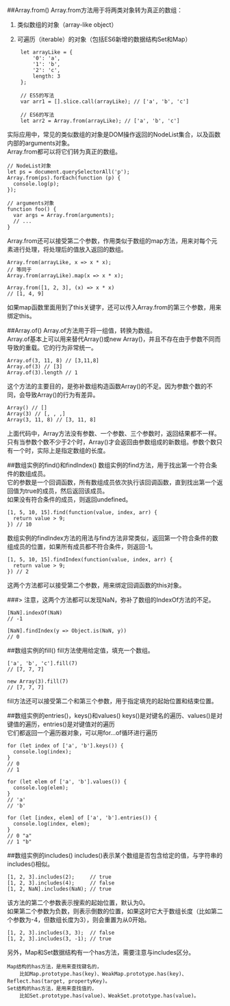 ##Array.from()
Array.from方法用于将两类对象转为真正的数组：<br/>

1. 类似数组的对象（array-like object）
2. 可遍历（iterable）的对象（包括ES6新增的数据结构Set和Map）

		let arrayLike = {
		    '0': 'a',
		    '1': 'b',
		    '2': 'c',
		    length: 3
		};
		
		// ES5的写法
		var arr1 = [].slice.call(arrayLike); // ['a', 'b', 'c']
		
		// ES6的写法
		let arr2 = Array.from(arrayLike); // ['a', 'b', 'c']

实际应用中，常见的类似数组的对象是DOM操作返回的NodeList集合，以及函数内部的arguments对象。<br/>
Array.from都可以将它们转为真正的数组。

	// NodeList对象
	let ps = document.querySelectorAll('p');
	Array.from(ps).forEach(function (p) {
	  console.log(p);
	});
	
	// arguments对象
	function foo() {
	  var args = Array.from(arguments);
	  // ...
	}

Array.from还可以接受第二个参数，作用类似于数组的map方法，用来对每个元素进行处理，将处理后的值放入返回的数组。

	Array.from(arrayLike, x => x * x);
	// 等同于
	Array.from(arrayLike).map(x => x * x);
	
	Array.from([1, 2, 3], (x) => x * x)
	// [1, 4, 9]

如果map函数里面用到了this关键字，还可以传入Array.from的第三个参数，用来绑定this。

##Array.of()
Array.of方法用于将一组值，转换为数组。<br/>
Array.of基本上可以用来替代Array()或new Array()，并且不存在由于参数不同而导致的重载。它的行为非常统一。

	Array.of(3, 11, 8) // [3,11,8]
	Array.of(3) // [3]
	Array.of(3).length // 1

这个方法的主要目的，是弥补数组构造函数Array()的不足。因为参数个数的不同，会导致Array()的行为有差异。

	Array() // []
	Array(3) // [, , ,]
	Array(3, 11, 8) // [3, 11, 8]

上面代码中，Array方法没有参数、一个参数、三个参数时，返回结果都不一样。<br/>
只有当参数个数不少于2个时，Array()才会返回由参数组成的新数组。参数个数只有一个时，实际上是指定数组的长度。

##数组实例的find()和findIndex()
数组实例的find方法，用于找出第一个符合条件的数组成员。<br/>
它的参数是一个回调函数，所有数组成员依次执行该回调函数，直到找出第一个返回值为true的成员，然后返回该成员。<br/>
如果没有符合条件的成员，则返回undefined。

	[1, 5, 10, 15].find(function(value, index, arr) {
	  return value > 9;
	}) // 10

数组实例的findIndex方法的用法与find方法非常类似，返回第一个符合条件的数组成员的位置，如果所有成员都不符合条件，则返回-1。

	[1, 5, 10, 15].findIndex(function(value, index, arr) {
	  return value > 9;
	}) // 2

这两个方法都可以接受第二个参数，用来绑定回调函数的this对象。

###> 注意，这两个方法都可以发现NaN，弥补了数组的IndexOf方法的不足。

	[NaN].indexOf(NaN)
	// -1
	
	[NaN].findIndex(y => Object.is(NaN, y))
	// 0

##数组实例的fill()
fill方法使用给定值，填充一个数组。

	['a', 'b', 'c'].fill(7)
	// [7, 7, 7]
	
	new Array(3).fill(7)
	// [7, 7, 7]

fill方法还可以接受第二个和第三个参数，用于指定填充的起始位置和结束位置。

##数组实例的entries()，keys()和values()
keys()是对键名的遍历、values()是对键值的遍历，entries()是对键值对的遍历<br/>
它们都返回一个遍历器对象，可以用for...of循环进行遍历

	for (let index of ['a', 'b'].keys()) {
	  console.log(index);
	}
	// 0
	// 1
	
	for (let elem of ['a', 'b'].values()) {
	  console.log(elem);
	}
	// 'a'
	// 'b'
	
	for (let [index, elem] of ['a', 'b'].entries()) {
	  console.log(index, elem);
	}
	// 0 "a"
	// 1 "b"

##数组实例的includes()
includes()表示某个数组是否包含给定的值，与字符串的includes()相似。

	[1, 2, 3].includes(2);     // true
	[1, 2, 3].includes(4);     // false
	[1, 2, NaN].includes(NaN); // true

该方法的第二个参数表示搜索的起始位置，默认为0。<br/>
如果第二个参数为负数，则表示倒数的位置，如果这时它大于数组长度（比如第二个参数为-4，但数组长度为3），则会重置为从0开始。

	[1, 2, 3].includes(3, 3);  // false
	[1, 2, 3].includes(3, -1); // true

另外，Map和Set数据结构有一个has方法，需要注意与includes区分。

	Map结构的has方法，是用来查找键名的，
		比如Map.prototype.has(key)、WeakMap.prototype.has(key)、Reflect.has(target, propertyKey)。
	Set结构的has方法，是用来查找值的，
		比如Set.prototype.has(value)、WeakSet.prototype.has(value)。